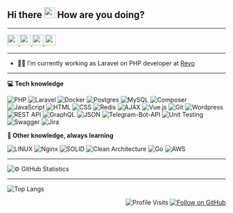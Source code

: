 ## Hi there <img src="https://media.giphy.com/media/hvRJCLFzcasrR4ia7z/giphy.gif" width="25px"> How are you doing?

* * *

<p>
    <a href="https://www.linkedin.com/in/azim-abdukhalilov-a574a220a/">
        <img src="https://img.shields.io/badge/linkedin-%230077B5.svg?&style=for-the-badge&logo=linkedin&logoColor=white" height=25>
    </a>
    <a href="https://t.me/abdukhalilovazim">
        <img src="https://img.shields.io/badge/Telegram-2CA5E0?style=for-the-badge&logo=telegram&logoColor=white" height=25>
    </a>
    <a href="https://www.instagram.com/abdukhalilov_azim/">
        <img src="https://img.shields.io/badge/instagram-%23E4405F.svg?&style=for-the-badge&logo=instagram&logoColor=white" height=25>
    </a>
    <a href="mailto:/abdukhalilovazim@gmail.com">
        <img src="https://img.shields.io/badge/Gmail-D14836?style=for-the-badge&logo=gmail&logoColor=white" height=25>
    </a>
</p>

* * *

- 🧑‍💻 I’m currently working as Laravel on PHP developer at [Revo](https://revolution.uz/en/)

* * *
<b>💻  Tech knowledge</b>


![PHP](https://img.shields.io/badge/PHP-777BB4?style=flat&logo=php&logoColor=white)
![Laravel](https://img.shields.io/badge/Laravel-FF2D20?style=flat&logo=laravel&logoColor=white)
![Docker](https://img.shields.io/badge/DOCKER-2496ED.svg?&style=flat&logo=docker&logoColor=white)
![Postgres](https://img.shields.io/badge/POSTGRES-%23316192.svg?&style=flat&logo=postgresql&logoColor=white)
![MySQL](https://img.shields.io/badge/MySQL-4479A1.svg?&style=flat&logo=mysql&logoColor=white)
![Composer](https://img.shields.io/badge/Composer-885630?style=flat&logo=composer&logoColor=white)
![JavaScript](https://img.shields.io/badge/JavaScript-F7DF1E?style=flat&logo=javascript&logoColor=black)
![HTML](https://img.shields.io/badge/HTML-239120?style=flat&logo=html5&logoColor=white)
![CSS](https://img.shields.io/badge/CSS-239120?&style=flat&logo=css3&logoColor=white)
![Redis](https://img.shields.io/badge/REDIS-DC382D.svg?&style=flat&logo=redis&logoColor=white)
![AJAX](https://img.shields.io/badge/AJAX-0769AD?style=flat&logo=ajax&logoColor=white)
![Vue.js](https://img.shields.io/badge/Vue.js-35495E?style=flat&logo=vuedotjs&logoColor=4FC08D)
![Git](https://img.shields.io/badge/GIT-%23F05033.svg?&style=flat&logo=git&logoColor=white)
![Wordpress](https://img.shields.io/badge/Wordpress-21759B?style=flat&logo=wordpress&logoColor=white)
![REST API](https://img.shields.io/badge/REST%20API-009688?style=flat&logo=rest&logoColor=white)
![GraphQL](https://img.shields.io/badge/GraphQL-E10098?style=flat&logo=graphql&logoColor=white)
![JSON](https://img.shields.io/badge/JSON-000000?style=flat&logo=json&logoColor=white)
![Telegram-Bot-API](https://img.shields.io/badge/Telegram-Bot-2CA5E0?style=flat&logo=telegram&logoColor=white)
![Unit Testing](https://img.shields.io/badge/Unit%20Testing-009688?style=flat&logo=unit&logoColor=white)
![Swagger](https://img.shields.io/badge/Swagger-85EA2D?style=flat&logo=swagger&logoColor=black)
![Jira](https://img.shields.io/badge/Jira-0052CC?style=flat&logo=jira&logoColor=white)

<b>🧠  Other knowledge, always learning</b>


![LINUX](https://img.shields.io/badge/LINUX-FCC624?style=flat-square&logo=linux&logoColor=black)
![Nginx](https://img.shields.io/badge/Nginx-269539?style=flat&logo=nginx&logoColor=white)
![SOLID](https://img.shields.io/badge/SOLID-CC6699.svg?&style=flat&logoColor=white)
![Clean Architecture](https://img.shields.io/badge/CLEAN%20ARCHITECTURE-6DB33F.svg?&style=flat&logoColor=white)
![Go](https://img.shields.io/badge/Go-00ADD8?style=flat&logo=go&logoColor=white)
![AWS](https://img.shields.io/badge/AMAZON%20AWS-232F3E.svg?&style=flat&logo=amazon-aws&logoColor=white)

* * *

![⚙️  GitHub Statistics](https://github-readme-stats.vercel.app/api?username=abdukhalilovazim&show_icons=true&theme=transparent&title_color=228c23&&count_private=true)

* * *
![Top Langs](https://github-readme-stats.vercel.app/api/top-langs/?username=abdukhalilovazim&theme=transparent&title_color=228c23&layout=compact)
<p align="right">
  <img src="https://komarev.com/ghpvc/?username=abdukhalilovazim&style=flat-square" alt="Profile Visits"> 
  <a href="https://github.com/abdukhalilovazim" target="_blank">
    <img alt="Follow on GitHub" src="https://img.shields.io/github/followers/abdukhalilovazim?label=Follow&style=social">
  </a>
</p>
